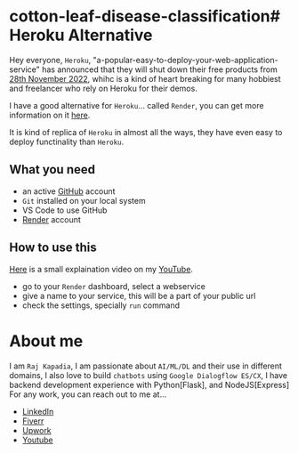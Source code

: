# cotton-leaf-disease-classification# Heroku Alternative
Hey everyone, `Heroku`, "a-popular-easy-to-deploy-your-web-application-service" has announced that they will shut down their free products from [28th November 2022](https://help.heroku.com/RSBRUH58/removal-of-heroku-free-product-plans-faq), whihc is a kind of heart breaking for many hobbiest and freelancer who rely on Heroku for their demos.

I have a good alternative for `Heroku`... called `Render`, you can get more information on it [here](https://render.com/).

It is kind of replica of `Heroku` in almost all the ways, they have even easy to deploy functinality than `Heroku`.

## What you need
* an active [GitHub]() account
* `Git` installed on your local system
* VS Code to use GitHub
* [Render](https://render.com/) account

## How to use this
[Here]() is a small explaination video on my [YouTube](https://www.youtube.com/channel/UCOT01XvBSj12xQsANtTeAcQ).

* go to your `Render` dashboard, select a webservice
* give a name to your service, this will be a part of your public url
* check the settings, specially `run` command

# About me

I am `Raj Kapadia`, I am passionate about `AI/ML/DL` and their use in different domains, I also love to build `chatbots` using `Google Dialogflow ES/CX`, I have backend development experience with Python[Flask], and NodeJS[Express] For any work, you can reach out to me at...

* [LinkedIn](https://www.linkedin.com/in/rajkkapadia/)
* [Fiverr](https://www.fiverr.com/rajkkapadia​)
* [Upwork](https://www.upwork.com/freelancers/~0176aeacfcff7f1fc2)
* [Youtube](https://www.youtube.com/channel/UCOT01XvBSj12xQsANtTeAcQ)
